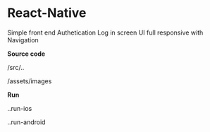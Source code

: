 # React-Native
Simple front end Authetication Log in screen UI  full responsive with Navigation

**Source code** 

  /src/..
  
  /assets/images

**Run**

  ..run-ios
  
  ..run-android 
